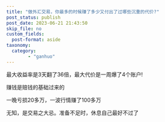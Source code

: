 ```yaml
---
title: "做外汇交易，你最多的时候赚了多少又付出了过哪些沉重的代价?"
post_status: publish
post_date: 2023-06-21 21:43:50
skip_file: no
custom_fields: 
  post-format: aside
taxonomy:
  category:
        - "ganhuo"
---
```


最大收益率是3天翻了36倍，最大代价是一周爆了4个账户!

赚钱是赔钱的基础过来的

一晚亏损20多万，一波行情赚了100多万

无知，是交易之大忌。准备不足时，休息自己最好不过了
